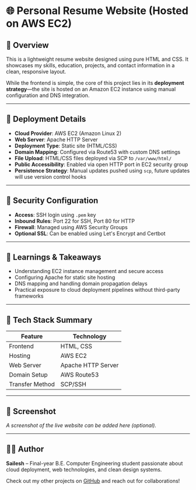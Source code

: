 # 🌐 Personal Resume Website (Hosted on AWS EC2)

## 📄 Overview
This is a lightweight resume website designed using pure HTML and CSS. It showcases my skills, education, projects, and contact information in a clean, responsive layout.

While the frontend is simple, the core of this project lies in its **deployment strategy**—the site is hosted on an Amazon EC2 instance using manual configuration and DNS integration.

---

## 🚀 Deployment Details

- **Cloud Provider**: AWS EC2 (Amazon Linux 2)
- **Web Server**: Apache HTTP Server
- **Deployment Type**: Static site (HTML/CSS)
- **Domain Mapping**: Configured via Route53 with custom DNS settings
- **File Upload**: HTML/CSS files deployed via SCP to `/var/www/html/`
- **Public Accessibility**: Enabled via open HTTP port in EC2 security group
- **Persistence Strategy**: Manual updates pushed using `scp`, future updates will use version control hooks

---

## 🔐 Security Configuration

- **Access**: SSH login using `.pem` key
- **Inbound Rules**: Port 22 for SSH, Port 80 for HTTP
- **Firewall**: Managed using AWS Security Groups
- **Optional SSL**: Can be enabled using Let's Encrypt and Certbot

---

## 🧠 Learnings & Takeaways

- Understanding EC2 instance management and secure access
- Configuring Apache for static site hosting
- DNS mapping and handling domain propagation delays
- Practical exposure to cloud deployment pipelines without third-party frameworks

---

## 🧰 Tech Stack Summary

| Feature        | Technology         |
|----------------|--------------------|
| Frontend       | HTML, CSS          |
| Hosting        | AWS EC2            |
| Web Server     | Apache HTTP Server |
| Domain Setup   | AWS Route53        |
| Transfer Method| SCP/SSH            |

---

## 📸 Screenshot

*A screenshot of the live website can be added here (optional).*

---

## 🧑‍💻 Author

**Sailesh** – Final-year B.E. Computer Engineering student passionate about cloud deployment, web technologies, and clean design systems.

Check out my other projects on [GitHub](https://github.com/yourusername) and reach out for collaborations!

